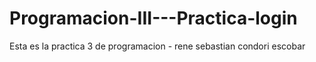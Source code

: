 # Programacion-III---Practica-login
Esta es la practica 3 de programacion - rene sebastian condori escobar
